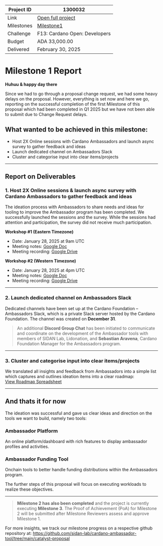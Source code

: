 |Project ID|1300032|
|-----------|-------------|
|Link|[Open full project](https://projectcatalyst.io/funds/10/f13-cardano-open-developers/cardano-ambassador-tools)|
|Milestones|[Milestone1](https://milestones.projectcatalyst.io/projects/1300032/milestones/1)
|Challenge|F13: Cardano Open: Developers|
|Budget|ADA 33,000.00|
|Delivered| February 30, 2025|

# Milestone 1 Report

**Huhuu & happy day there**

Since we had to go through a proposal change request, we had some heavy delays on the proposal. However, everything is set now and here we go, reporting on the successful completion of the first Milestone of this proposal which had been completed in Q1 2025 but we have not been able to submit due to Change Request delays.

## What wanted to be achieved in this milestone:

- Host 2X Online sessions with Cardano Ambassadors and launch async survey to gather feedback and ideas  
- Launch dedicated channel on Ambassadors Slack  
- Cluster and categorise input into clear items/projects  

---

## Report on Deliverables

### 1. Host 2X Online sessions & launch async survey with Cardano Ambassadors to gather feedback and ideas

The ideation process with Ambassadors to share needs and ideas for tooling to improve the Ambassador program has been completed. We successfully launched the sessions and the survey. While the sessions had attention and participation, the survey did not receive much participation.

**Workshop #1 (Eastern Timezone)**  
- Date: January 28, 2025 at 9am UTC  
- Meeting notes: [Google Doc](https://docs.google.com/document/d/107rKDJeCa2JuO8K_FjaGOXgVfQcds0Hp8mfaeACK5ZI/edit?usp=sharing)  
- Meeting recording: [Google Drive](https://drive.google.com/file/d/1-JXZmzCjqt8ZUhp0EVwDMKD5bHZQ80jd/view?usp=sharing)  

**Workshop #2 (Western Timezone)**  
- Date: January 28, 2025 at 4pm UTC  
- Meeting notes: [Google Doc](https://docs.google.com/document/d/1F8OnPeTRaNFuuoN0TMrH9VjMkaMD50Fdp1LsqN8lCcw/edit?usp=sharing)  
- Meeting recording: [Google Drive](https://drive.google.com/file/d/16GQ2RxEl8ollBQzNtCBiQN2Hmj9IP6Aw/view?usp=sharing)  

---

### 2. Launch dedicated channel on Ambassadors Slack

Dedicated channels have been set up at the Cardano Foundation – Ambassadors Slack, which is a private Slack server hosted by the Cardano Foundation. The channel was created on **December 31**.

> An additional **Discord Group Chat** has been initiated to communicate and coordinate on the development of the Ambassador tools with members of SIDAN Lab, Lidonation, and **Sebastian Aravena**, Cardano Foundation Manager for the Ambassadors program.

---

### 3. Cluster and categorise input into clear items/projects

We translated all insights and feedback from Ambassadors into a simple list which captures and outlines ideation items into a clear roadmap:  
[View Roadmap Spreadsheet](https://docs.google.com/spreadsheets/d/1g11j9nDBLdk6fySCuRFyDz2f7czOpCjBfW9mggRFBSE/edit?usp=sharing)

---

## And thats it for now

The ideation was successful and gave us clear ideas and direction on the tools we want to build, namely two tools:

### **Ambassador Platform**  
An online platform/dashboard with rich features to display ambassador profiles and activities.

### **Ambassador Funding Tool**  
Onchain tools to better handle funding distributions within the Ambassadors program.

The further steps of this proposal will focus on executing workloads to realize these objectives.

---

> **Milestone 2 has also been completed** and the project is currently executing **Milestone 3**. The Proof of Achievement (PoA) for Milestone 2 will be submitted after Milestone Reviewers assess and approve Milestone 1.

For more insights, we track our milestone progress on a respective github repository at: https://github.com/sidan-lab/cardano-ambassador-tool/tree/main/catalyst-proposal
